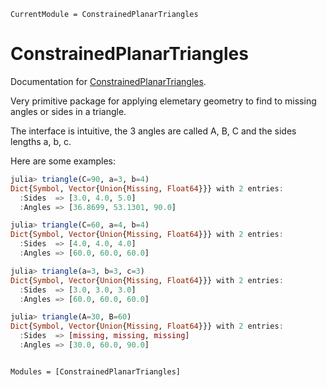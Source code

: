 ```@meta
CurrentModule = ConstrainedPlanarTriangles
```

# ConstrainedPlanarTriangles

Documentation for [ConstrainedPlanarTriangles](https://github.com/tp2750/ConstrainedPlanarTriangles.jl).

Very primitive package for applying elemetary geometry to find to missing angles or sides in a triangle.

The interface is intuitive, the 3 angles are called A, B, C and the sides lengths a, b, c.

Here are some examples:

```julia
julia> triangle(C=90, a=3, b=4)
Dict{Symbol, Vector{Union{Missing, Float64}}} with 2 entries:
  :Sides  => [3.0, 4.0, 5.0]
  :Angles => [36.8699, 53.1301, 90.0]

julia> triangle(C=60, a=4, b=4)
Dict{Symbol, Vector{Union{Missing, Float64}}} with 2 entries:
  :Sides  => [4.0, 4.0, 4.0]
  :Angles => [60.0, 60.0, 60.0]

julia> triangle(a=3, b=3, c=3)
Dict{Symbol, Vector{Union{Missing, Float64}}} with 2 entries:
  :Sides  => [3.0, 3.0, 3.0]
  :Angles => [60.0, 60.0, 60.0]

julia> triangle(A=30, B=60)
Dict{Symbol, Vector{Union{Missing, Float64}}} with 2 entries:
  :Sides  => [missing, missing, missing]
  :Angles => [30.0, 60.0, 90.0]

```


```@index
```

```@autodocs
Modules = [ConstrainedPlanarTriangles]
```

